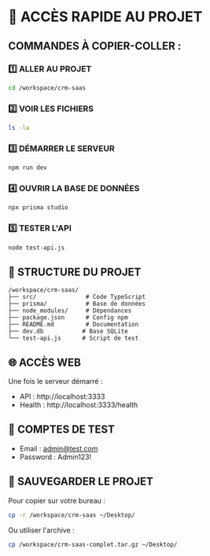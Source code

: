 # 🚀 ACCÈS RAPIDE AU PROJET

## COMMANDES À COPIER-COLLER :

### 1️⃣ ALLER AU PROJET
```bash
cd /workspace/crm-saas
```

### 2️⃣ VOIR LES FICHIERS
```bash
ls -la
```

### 3️⃣ DÉMARRER LE SERVEUR
```bash
npm run dev
```

### 4️⃣ OUVRIR LA BASE DE DONNÉES
```bash
npx prisma studio
```

### 5️⃣ TESTER L'API
```bash
node test-api.js
```

## 📁 STRUCTURE DU PROJET

```
/workspace/crm-saas/
├── src/              # Code TypeScript
├── prisma/           # Base de données
├── node_modules/     # Dépendances
├── package.json      # Config npm
├── README.md         # Documentation
├── dev.db           # Base SQLite
└── test-api.js      # Script de test
```

## 🌐 ACCÈS WEB

Une fois le serveur démarré :
- API : http://localhost:3333
- Health : http://localhost:3333/health

## 👤 COMPTES DE TEST

- Email : admin@test.com
- Password : Admin123!

## 💾 SAUVEGARDER LE PROJET

Pour copier sur votre bureau :
```bash
cp -r /workspace/crm-saas ~/Desktop/
```

Ou utiliser l'archive :
```bash
cp /workspace/crm-saas-complet.tar.gz ~/Desktop/
```